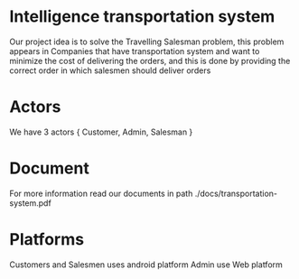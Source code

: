 # Intelligence transportation system
Our project idea is to solve the Travelling Salesman problem, this problem
appears in Companies that have transportation system and want to minimize
the cost of delivering the orders, and this is done by providing the correct
order in which salesmen should deliver orders

# Actors
We have 3 actors { Customer, Admin, Salesman }

# Document
For more information read our documents in path ./docs/transportation-system.pdf

# Platforms
Customers and Salesmen uses android platform
Admin use Web platform 
